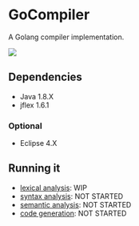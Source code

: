 # GoCompiler

A Golang compiler implementation.

![](https://www.devteam.space/blog/wp-content/uploads/2017/03/gopher_head-min.png)

## Dependencies

* Java 1.8.X
* jflex 1.6.1

### Optional

* Eclipse 4.X

## Running it

* [lexical analysis](analysis/lexical/): WIP
* [syntax analysis](): NOT STARTED
* [semantic analysis](): NOT STARTED
* [code generation](): NOT STARTED

